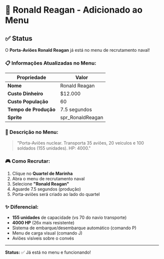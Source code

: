 # 🚢 Ronald Reagan - Adicionado ao Menu

## ✅ Status

O **Porta-Aviões Ronald Reagan** já está no menu de recrutamento naval!

### 📋 Informações Atualizadas no Menu:

| Propriedade | Valor |
|-------------|-------|
| **Nome** | Ronald Reagan |
| **Custo Dinheiro** | $12.000 |
| **Custo População** | 60 |
| **Tempo de Produção** | 7.5 segundos |
| **Sprite** | spr_RonaldReagan |

### 📝 Descrição no Menu:
> "Porta-Aviões nuclear. Transporta 35 aviões, 20 veículos e 100 soldados (155 unidades). HP: 4000."

### 🎮 Como Recrutar:

1. Clique no **Quartel de Marinha**
2. Abra o menu de recrutamento naval
3. Selecione **"Ronald Reagan"**
4. Aguarde 7.5 segundos (produção)
5. Porta-aviões será criado ao lado do quartel

### ✨ Diferencial:

- **155 unidades** de capacidade (vs 70 do navio transporte)
- **4000 HP** (26x mais resistente)
- Sistema de embarque/desembarque automático (comando P)
- Menu de carga visual (comando J)
- Aviões visíveis sobre o convés

---

**Status:** ✅ Já está no menu e funcionando!
